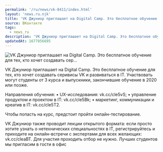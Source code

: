 ```yaml
---
permalink: '/ru/news/vk-8411/index.html'
layout: 'news.ru.njk'
title: 'VK Джуниор приглашает на Digital Camp. Это бесплатное обучение для тех, кто хочет создавать сер…'
source: ВКонтакте
tags:
  - news_ru
description: 'VK Джуниор приглашает на Digital Camp. Это бесплатное обучение для тех, кто хочет создавать сер…'
updatedAt: 1677856695
---
```

![VK Джуниор приглашает на Digital Camp. Это бесплатное обучение для тех, кто хочет создавать сер…](https://sun9-23.userapi.com/impg/uQM9kdAfkQsLLH66VfWf61lczrHv1ZhzLYZXnQ/mZj5h1dgIGs.jpg?size=510x340&quality=95&sign=0ba65badcddea33475243074613c219f&c_uniq_tag=gJ9oSrMIf4yFeCqsAZXyiyTDLAV-eOCe9rxOcdxPBws&type=album)

VK Джуниор приглашает на Digital Camp. Это бесплатное обучение для тех, кто хочет создавать серивисы VK и развиваться в IT. Участвовать могут студенты от 3 курса и выпускники, закончившие обучение в 2020 или позже.

Направления обучения:
• UX-исследования: vk.cc/cle5vS;
• управление продуктом и проектом в IT: vk.cc/cle5Bk;
• маркетинг, коммуникации и креатив в IT: vk.cc/cle5T2.

Чтобы попасть на курс, предстоит пройти онлайн-тестирование.

VK Джуниор также проводит лекции открытого формата: если просто хотите узнать о нетехнических специальностях в IT, регистрируйтесь и приходите на онлайн-встречи с экспертами для всех желающих: vk.cc/cleaBT. Для участия проходить отбор не нужно. Лучших студентов мы пригласим в гости в офис
